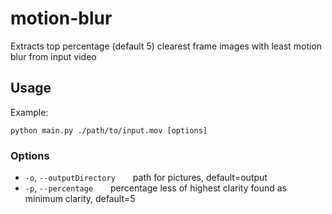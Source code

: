 # motion-blur
Extracts top percentage (default 5) clearest frame images with least motion blur from input video

## Usage
Example:
```
python main.py ./path/to/input.mov [options]
```

### Options
-  `-o`, `--outputDirectory`&emsp;&emsp;path for pictures, default=output
-  `-p`, `--percentage`&emsp;&emsp;percentage less of highest clarity found as minimum clarity, default=5
